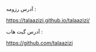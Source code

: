 آدرس رزومه :

https://talaazizi.github.io/talaazizi/


آدرس گیت هاب :

https://github.com/talaazizi

